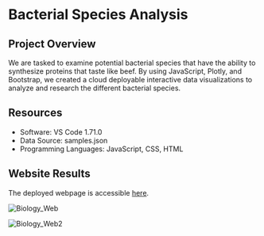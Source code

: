 # Bacterial Species Analysis

## Project Overview

We are tasked to examine potential bacterial species that have the ability to synthesize proteins that taste like beef. By using JavaScript, Plotly, and Bootstrap, we created a cloud deployable interactive data visualizations to analyze and research the different bacterial species. 

## Resources

+ Software: VS Code 1.71.0
+ Data Source: samples.json
+ Programming Languages: JavaScript, CSS, HTML

## Website Results

The deployed webpage is accessible [here](https://dosanity.github.io/button_biodiversity/).

![Biology_Web](https://user-images.githubusercontent.com/29410712/194194128-3750976b-037a-4cf2-9bea-07c7d0374f63.png)

![Biology_Web2](https://user-images.githubusercontent.com/29410712/194195158-b6f560bf-194f-4b9a-b9a6-20ef3902f3a6.png)


